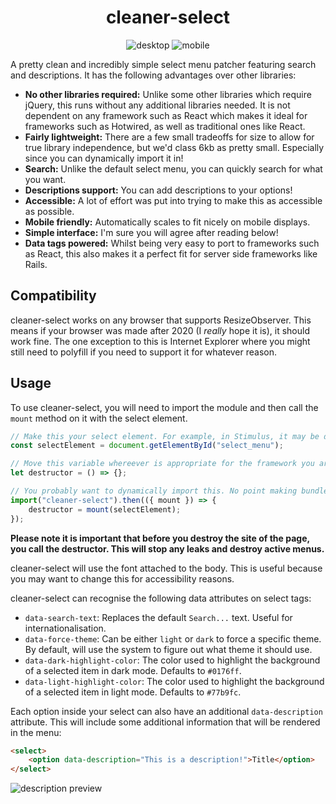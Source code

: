 <h1 style="text-align: center">cleaner-select</h1>

<p style="text-align: center">
<img alt="desktop" src="https://i.imgur.com/hcRdCr0.gif" />
<img alt="mobile" src="https://i.imgur.com/gMeLZYG.gif" />
</p>

A pretty clean and incredibly simple select menu patcher featuring search and descriptions. It has the following advantages over other libraries:
- **No other libraries required:** Unlike some other libraries which require jQuery, this runs without any additional libraries needed. It is not dependent on any framework such as React which makes it ideal for frameworks such as Hotwired, as well as traditional ones like React.
- **Fairly lightweight:** There are a few small tradeoffs for size to allow for true library independence, but we'd class 6kb as pretty small. Especially since you can dynamically import it in!
- **Search:** Unlike the default select menu, you can quickly search for what you want.
- **Descriptions support:** You can add descriptions to your options!
- **Accessible:** A lot of effort was put into trying to make this as accessible as possible.
- **Mobile friendly:** Automatically scales to fit nicely on mobile displays.
- **Simple interface:** I'm sure you will agree after reading below!
- **Data tags powered:** Whilst being very easy to port to frameworks such as React, this also makes it a perfect fit for server side frameworks like Rails.

## Compatibility

cleaner-select works on any browser that supports ResizeObserver. This means if your browser was made after 2020 (I *really* hope it is), it should work fine. The one exception to this is Internet Explorer where you might still need to polyfill if you need to support it for whatever reason.

## Usage

To use cleaner-select, you will need to import the module and then call the `mount` method on it with the select element.
```js
// Make this your select element. For example, in Stimulus, it may be desirable to put all this in a controller and use `this.element` instead of a variable.
const selectElement = document.getElementById("select_menu");

// Move this variable whereever is appropriate for the framework you are using.
let destructor = () => {};

// You probably want to dynamically import this. No point making bundles bigger than needed for something dynamic.
import("cleaner-select").then(({ mount }) => {
    destructor = mount(selectElement);
});
```

**Please note it is important that before you destroy the site of the page, you call the destructor. This will stop any leaks and destroy active menus.**

cleaner-select will use the font attached to the body. This is useful because you may want to change this for accessibility reasons.

cleaner-select can recognise the following data attributes on select tags:
- `data-search-text`: Replaces the default `Search...` text. Useful for internationalisation.
- `data-force-theme`: Can be either `light` or `dark` to force a specific theme. By default, will use the system to figure out what theme it should use.
- `data-dark-highlight-color`: The color used to highlight the background of a selected item in dark mode. Defaults to `#0176ff`.
- `data-light-highlight-color`: The color used to highlight the background of a selected item in light mode. Defaults to `#77b9fc`.

Each option inside your select can also have an additional `data-description` attribute. This will include some additional information that will be rendered in the menu:

```html
<select>
    <option data-description="This is a description!">Title</option>
</select>
```
![description preview](https://i.imgur.com/oFN0Yc4.png)

